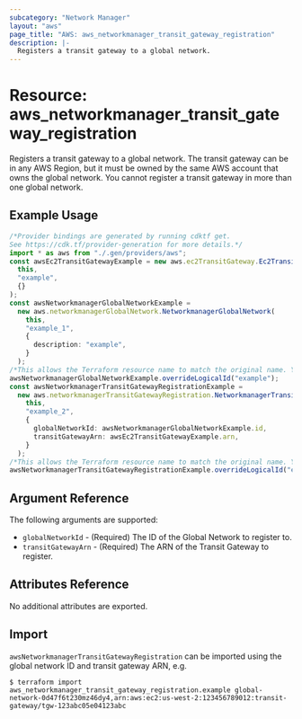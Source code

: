 ```yaml
---
subcategory: "Network Manager"
layout: "aws"
page_title: "AWS: aws_networkmanager_transit_gateway_registration"
description: |-
  Registers a transit gateway to a global network.
---
```


# Resource: aws\_networkmanager\_transit\_gateway\_registration

Registers a transit gateway to a global network. The transit gateway can be in any AWS Region,
but it must be owned by the same AWS account that owns the global network.
You cannot register a transit gateway in more than one global network.

## Example Usage

```typescript
/*Provider bindings are generated by running cdktf get.
See https://cdk.tf/provider-generation for more details.*/
import * as aws from "./.gen/providers/aws";
const awsEc2TransitGatewayExample = new aws.ec2TransitGateway.Ec2TransitGateway(
  this,
  "example",
  {}
);
const awsNetworkmanagerGlobalNetworkExample =
  new aws.networkmanagerGlobalNetwork.NetworkmanagerGlobalNetwork(
    this,
    "example_1",
    {
      description: "example",
    }
  );
/*This allows the Terraform resource name to match the original name. You can remove the call if you don't need them to match.*/
awsNetworkmanagerGlobalNetworkExample.overrideLogicalId("example");
const awsNetworkmanagerTransitGatewayRegistrationExample =
  new aws.networkmanagerTransitGatewayRegistration.NetworkmanagerTransitGatewayRegistration(
    this,
    "example_2",
    {
      globalNetworkId: awsNetworkmanagerGlobalNetworkExample.id,
      transitGatewayArn: awsEc2TransitGatewayExample.arn,
    }
  );
/*This allows the Terraform resource name to match the original name. You can remove the call if you don't need them to match.*/
awsNetworkmanagerTransitGatewayRegistrationExample.overrideLogicalId("example");

```

## Argument Reference

The following arguments are supported:

* `globalNetworkId` - (Required) The ID of the Global Network to register to.
* `transitGatewayArn` - (Required) The ARN of the Transit Gateway to register.

## Attributes Reference

No additional attributes are exported.

## Import

`awsNetworkmanagerTransitGatewayRegistration` can be imported using the global network ID and transit gateway ARN, e.g.

```console
$ terraform import aws_networkmanager_transit_gateway_registration.example global-network-0d47f6t230mz46dy4,arn:aws:ec2:us-west-2:123456789012:transit-gateway/tgw-123abc05e04123abc
```
